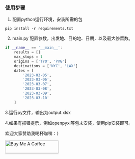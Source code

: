 ### 使用步骤
1. 配置python运行环境，安装所需的包
```
pip install -r requirements.txt
```
2. main.py 配置参数，出发地、目的地、日期，以及最大停留数。
```python
if __name__ == '__main__':
    results = []
    max_stops = 1
    origins = ['TYO', 'PVG']
    destinations = ['NYC', 'LAX']
    dates = [
        '2023-03-05',
        '2023-03-06',
        '2023-03-07',
        '2023-03-08',
        '2023-03-09',
        '2023-03-10'
    ]
```
3.运行py文件，输出为output.xlsx

4.如果有报错提示，例如openpyxl等包未安装，使用pip安装即可。

欢迎大家赞助我喝杯咖啡：）

<a href="https://www.buymeacoffee.com/xmsley" target="_blank"><img src="https://www.buymeacoffee.com/assets/img/custom_images/orange_img.png" alt="Buy Me A Coffee" style="height: 41px !important;width: 174px !important;box-shadow: 0px 3px 2px 0px rgba(190, 190, 190, 0.5) !important;-webkit-box-shadow: 0px 3px 2px 0px rgba(190, 190, 190, 0.5) !important;" ></a>
